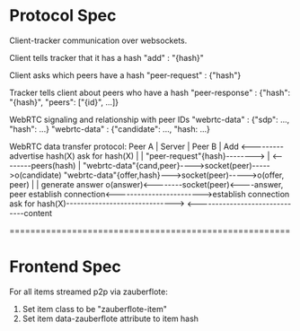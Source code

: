 # Protocol Spec

Client-tracker communication over websockets.

Client tells tracker that it has a hash
"add" : "{hash}"

Client asks which peers have a hash
"peer-request" : {"hash"}

Tracker tells client about peers who have a hash
"peer-response" : {"hash": "{hash}", "peers": ["{id}", ...]}

WebRTC signaling and relationship with peer IDs
"webrtc-data" : {"sdp": ..., "hash": ...}
"webrtc-data" : {"candidate": ..., "hash: ...}


WebRTC data transfer protocol:
Peer A                   |     Server      |     Peer B
                         |      Add <---------advertise hash(X)
ask for hash(X)          |                 |
"peer-request"{hash}-------->              |
                    <--------peers(hash)   |
"webrtc-data"{cand,peer}---->socket(peer)----->o(candidate)
"webrtc-data"{offer,hash}--->socket(peer)----->o(offer, peer)
                         |                 |  generate answer
           o(answer)<--------socket(peer)<----answer, peer
establish connection<------------------------>establish connection
ask for hash(X)------------------------------>
               <------------------------------content


======================================================

# Frontend Spec
For all items streamed p2p via zauberflote:
1) Set item class to be "zauberflote-item"
2) Set item data-zauberflote attribute to item hash
